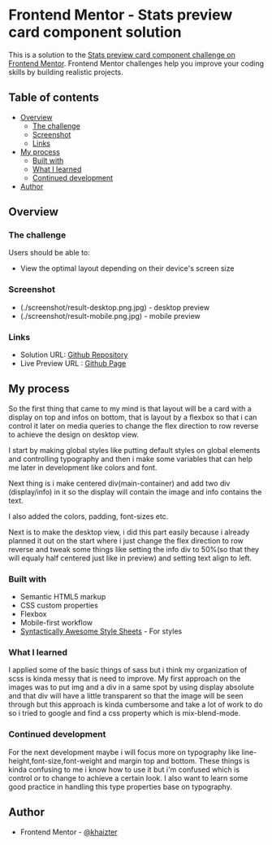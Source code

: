 # Frontend Mentor - Stats preview card component solution

This is a solution to the [Stats preview card component challenge on Frontend Mentor](https://www.frontendmentor.io/challenges/stats-preview-card-component-8JqbgoU62). Frontend Mentor challenges help you improve your coding skills by building realistic projects.

## Table of contents

- [Overview](#overview)
  - [The challenge](#the-challenge)
  - [Screenshot](#screenshot)
  - [Links](#links)
- [My process](#my-process)
  - [Built with](#built-with)
  - [What I learned](#what-i-learned)
  - [Continued development](#continued-development)
- [Author](#author)

## Overview

### The challenge

Users should be able to:

- View the optimal layout depending on their device's screen size

### Screenshot

- (./screenshot/result-desktop.png.jpg) - desktop preview
- (./screenshot/result-mobile.png.jpg) - mobile preview

### Links

- Solution URL: [Github Repository](https://github.com/khaizter/stats-preview-card-component)
- Live Preview URL : [Github Page](https://khaizter.github.io/stats-preview-card-component/index.html)

## My process

So the first thing that came to my mind is that layout will be a card with a display on top and infos on bottom, that is layout by a flexbox so that i can control it later on media queries to change the flex direction to row reverse to achieve the design on desktop view.

I start by making global styles like putting default styles on global elements and controlling typography and then i make some variables that can help me later in development like colors and font.

Next thing is i make centered div(main-container) and add two div (display/info) in it so the display will contain the image and info contains the text.

I also added the colors, padding, font-sizes etc.

Next is to make the desktop view, i did this part easily because i already planned it out on the start where i just change the flex direction to row reverse and tweak some things like setting the info div to 50%(so that they will equaly half centered just like in preview) and setting text align to left.

### Built with

- Semantic HTML5 markup
- CSS custom properties
- Flexbox
- Mobile-first workflow
- [Syntactically Awesome Style Sheets](https://sass-lang.com/) - For styles

### What I learned

I applied some of the basic things of sass but i think my organization of scss is kinda messy that is need to improve.
My first approach on the images was to put img and a div in a same spot by using display absolute and that div will have a little transparent so that the image will be seen through
but this approach is kinda cumbersome and take a lot of work to do so i tried to google and find a css property which is mix-blend-mode.

### Continued development

For the next development maybe i will focus more on typography like line-height,font-size,font-weight and margin top and bottom. These things is kinda confusing to me i know how to use it but i'm confused which is control or to change to achieve a certain look. I also want to learn some good practice in handling this type properties base on typography.

## Author

- Frontend Mentor - [@khaizter](https://www.frontendmentor.io/profile/khaizter)
